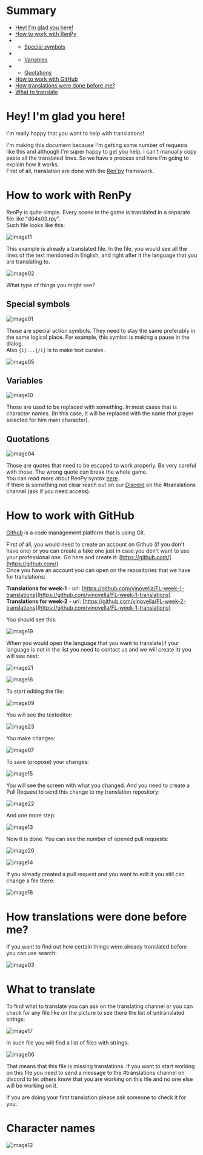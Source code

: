 # Summary

- [Hey! I'm glad you here!](#hey-i-m-glad-you-here)
- [How to work with RenPy](#how-to-work-with-renpy)
- - [Special symbols](#special-symbols)
- - [Variables](#variables)
- - [Quotations](#quotations)
- [How to work with GitHub](#how-to-work-with-github)
- [How translations were done before me?](#how-translations-were-done-before-me)
- [What to translate](#what-to-translate)

# <a name="hey-i-m-glad-you-here">Hey! I'm glad you here!

I'm really happy that you want to help with translations!

I'm making this document because I'm getting some number of requests like this and although I'm super happy to get you help, I can't manually copy paste all the translated lines. So we have a process and here I'm going to explain how it works.  
First of all, translation are done with the [Ren'py](https://www.renpy.org/) framework.

# <a name="how-to-work-with-renpy"></a>How to work with RenPy

RenPy is quite simple. Every scene in the game is translated in a separate file like "d04s03.rpy".  
Such file looks like this:

![image11](./media/image11.png)

This example is already a translated file. In the file, you would see all the lines of the text mentioned in English, and right after it the language that you are translating to.

![image02](./media/image02.png)

What type of things you might see?

## <a name="special-symbols"></a>Special symbols

![image01](./media/image01.png)  

Those are special action symbols. They need to stay the same preferably in the same logical place. For example, this symbol is making a pause in the dialog.  
Also `{i}...{/i}` is to make text cursive.

![image05](./media/image05.png)

## <a name="variables"></a>Variables

![image10](./media/image10.png)

Those are used to be replaced with something. In most cases that is character names. (In this case, it will be replaced with the name that player selected for him main character).

## <a name="quotations"></a>Quotations

![image04](./media/image04.png)

Those are quotes that need to be escaped to work properly. Be very careful with those. The wrong quote can break the whole game.  
You can read more about RenPy syntax [here](https://www.renpy.org/dev-doc/html/translations.html).  
If there is something not clear reach out on our [Discord](https://discord.gg/b6CNu2C) on the #translations channel (ask if you need access). 

# <a name="how-to-work-with-github"></a>How to work with GitHub

[Github](https://github.com/) is a code management platform that is using Git.

First of all, you would need to create an account on Github (if you don't have one) or you can create a fake one just in case you don't want to use your professional one. Go here and create it: [https://github.com/](https://github.com/)  
Once you have an account you can open on the repositories that we have for translations:

**Translations for week-1** - url: [https://github.com/vinovella/FL-week-1-translations](https://github.com/vinovella/FL-week-1-translations)  
**Translations for week-2** - url: [https://github.com/vinovella/FL-week-2-translations](https://github.com/vinovella/FL-week-1-translations)

You should see this:

![image19](./media/image19.png)

When you would open the language that you want to translate(if your language is not in the list you need to contact us and we will create it) you will see next:

![image21](./media/image21.png)

![image16](./media/image16.png)

To start editing the file:

![image09](./media/image09.png)

You will see the texteditor:

![image23](./media/image23.png)

You make changes:

![image07](./media/image07.png)

To save (propose) your changes:

![image15](./media/image15.png)

You will see the screen with what you changed. And you need to create a Pull Request to send this change to my translation repository:

![image22](./media/image22.png)

And one more step:

![image13](./media/image13.png)

Now it is done. You can see the number of opened pull requests:

![image20](./media/image20.png)

![image14](./media/image14.png)

If you already created a pull request and you want to edit it you still can change a file there:

![image18](./media/image18.png)

# <a name="how-translations-were-done-before-me"></a>How translations were done before me?

If you want to find out how certain things were already translated before you can use search:

![image03](./media/image03.png)

# <a name="what-to-translate"></a>What to translate

To find what to translate you can ask on the translating channel or you can check for any file like on the picture to see there the list of untranslated strings:

![image17](./media/image17.png)

In such file you will find a list of files with strings:

![image06](./media/image06.png)

That means that this file is missing translations. If you want to start working on this file you need to send a message to the #translations channel on discord to let others know that you are working on this file and no one else will be working on it.

If you are doing your first translation please ask someone to check it for you.

# <a name="character-names"></a>Character names

![image12](./media/image12.png)
